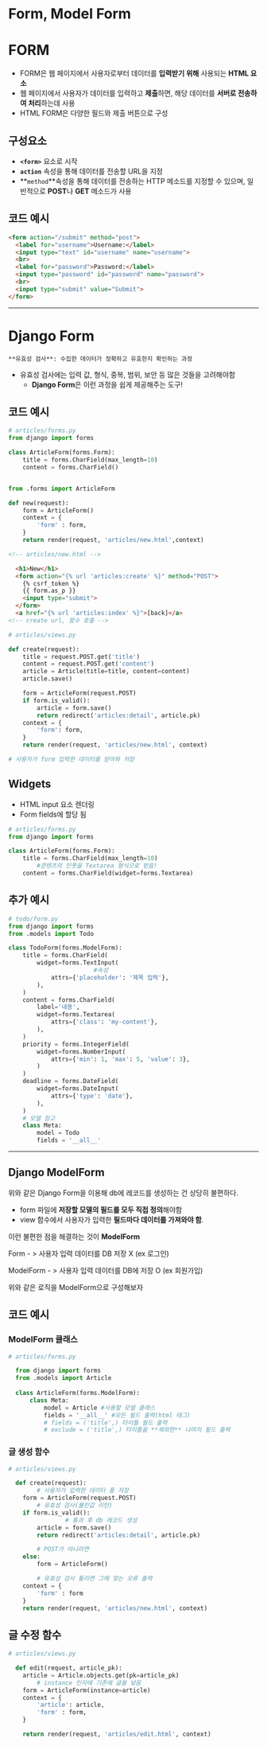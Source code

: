 # Form, Model Form

# FORM

- FORM은 웹 페이지에서 사용자로부터 데이터를 **입력받기 위해** 사용되는 **HTML 요소**
- 웹 페이지에서 사용자가 데이터를 입력하고 **제출**하면, 해당 데이터를 **서버로 전송하여 처리**하는데 사용
- HTML FORM은 다양한 필드와 제출 버튼으로 구성

## 구성요소

- **`<form>`** 요소로 시작
- **`action`** 속성을 통해 데이터를 전송할 URL을 지정
- **`method`**속성을 통해 데이터를 전송하는 HTTP 메소드를 지정할 수 있으며, 일반적으로 **POST**나 **GET** 메소드가 사용

## 코드 예시

```html
<form action="/submit" method="post">
  <label for="username">Username:</label>
  <input type="text" id="username" name="username">
  <br>
  <label for="password">Password:</label>
  <input type="password" id="password" name="password">
  <br>
  <input type="submit" value="Submit">
</form>
```

---

# Django Form

`**유효성 검사**: 수집한 데이터가 정확하고 유효한지 확인하는 과정`

- 유효성 검사에는 입력 값, 형식, 중복, 범위, 보안 등 많은 것들을 고려해야함
    - **Django Form**은 이런 과정을 쉽게 제공해주는 도구!

## 코드 예시

```python
# articles/forms.py
from django import forms

class ArticleForm(forms.Form):
    title = forms.CharField(max_length=10)
    content = forms.CharField()
```

```python

from .forms import ArticleForm

def new(request):
    form = ArticleForm()
    context = {
        'form' : form,
    }
    return render(request, 'articles/new.html',context)
```

```html
<!-- articles/new.html -->

  <h1>New</h1>
  <form action="{% url 'articles:create' %}" method="POST">
    {% csrf_token %}
    {{ form.as_p }}
    <input type="submit">
  </form>
  <a href="{% url 'articles:index' %}">[back]</a>
<!-- create url, 함수 호출 -->
```

```python
# articles/views.py

def create(request):
    title = request.POST.get('title')
    content = request.POST.get('content')
    article = Article(title=title, content=content)
    article.save()

    form = ArticleForm(request.POST)
    if form.is_valid():
        article = form.save()
        return redirect('articles:detail', article.pk)
    context = {
        'form': form,
    }
    return render(request, 'articles/new.html', context)

# 사용자가 form 입력한 데이터를 받아와 저장
```

## **Widgets**

- HTML input 요소 렌더링
- Form fields에 할당 됨

```python
# articles/forms.py
from django import forms

class ArticleForm(forms.Form):
    title = forms.CharField(max_length=10)
		#콘텐츠의 인풋을 Textarea 형식으로 받음!
    content = forms.CharField(widget=forms.Textarea)
```

## 추가 예시

```python
# todo/form.py
from django import forms
from .models import Todo

class TodoForm(forms.ModelForm):
    title = forms.CharField(
        widget=forms.TextInput(
						#속성
            attrs={'placeholder': '제목 입력'},
        ),
    )
    content = forms.CharField(
        label='내용',
        widget=forms.Textarea(
            attrs={'class': 'my-content'},
        ),
    )
    priority = forms.IntegerField(
        widget=forms.NumberInput(
            attrs={'min': 1, 'max': 5, 'value': 3},
        )
    )
    deadline = forms.DateField(
        widget=forms.DateInput(
            attrs={'type': 'date'},
        ),
    )
    # 모델 참고
    class Meta:
        model = Todo
        fields = '__all__'
```

---

## Django **ModelForm**

위와 같은 Django Form을 이용해 db에 레코드를 생성하는 건 상당히 불편하다.

- form 파일에 **저장할 모델의 필드를 모두 직접 정의**해야함
- view 함수에서 사용자가 입력한 **필드마다 데이터를 가져와야 함**.

이런 불편한 점을 해결하는 것이 **ModelForm**

Form - > 사용자 입력 데이터를 DB 저장 X (ex 로그인)

ModelForm - >  사용자 입력 데이터를 DB에 저장 O (ex 회원가입)

위와 같은 로직을 ModelForm으로 구성해보자

## 코드 예시

### ModelForm 클래스

```python
# articles/forms.py

  from django import forms
  from .models import Article
	
  class ArticleForm(forms.ModelForm):
      class Meta: 
          model = Article #사용할 모델 클래스
          fields = '__all__' #모든 필드 출력(html 태그)
          # fields = ('title',) 타이틀 필드 출력
          # exclude = ('title',) 타이틀을 **제외한** 나머지 필드 출력
```

### 글 생성 함수

```python
# articles/views.py

  def create(request):
		# 사용자가 입력한 데이터 폼 저장
    form = ArticleForm(request.POST)
		# 유효성 검사(불린값 리턴)
    if form.is_valid():
				# 통과 후 db 레코드 생성
        article = form.save()
        return redirect('articles:detail', article.pk)

		# POST가 아니라면
    else:
        form = ArticleForm()

		# 유효성 검사 틀리면 그에 맞는 오류 출력
    context = {
        'form' : form
    }
    return render(request, 'articles/new.html', context)
```

## 글 수정 함수

```python
# articles/views.py

  def edit(request, article_pk):
    article = Article.objects.get(pk=article_pk)
		# instance 인자에 기존에 글을 넣음
    form = ArticleForm(instance=article)
    context = {
        'article': article,
        'form' : form,
    }

    return render(request, 'articles/edit.html', context)
```
